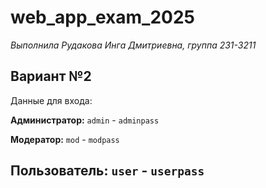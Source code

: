 
# web_app_exam_2025

*Выполнила Рудакова Инга Дмитриевна, группа 231-3211*

Вариант №2
---
Данные для входа:

**Администратор:** `admin` - `adminpass`

**Модератор:** `mod` - `modpass`

**Пользователь:** `user` - `userpass`
---

